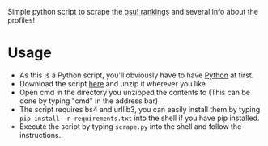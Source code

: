 Simple python script to scrape the [osu! rankings](https://osu.ppy.sh/rankings/osu/performance) and several info about the profiles!

# Usage

* As this is a Python script, you'll obviously have to have [Python](https://www.python.org/downloads) at first. 
* Download the script [here](https://github.com/myangelaku/osu_scraper/archive/master.zip) and unzip it wherever you like.
* Open cmd in the directory you unzipped the contents to (This can be done by typing "cmd" in the address bar)
* The script requires bs4 and urllib3, you can easily install them by typing `pip install -r requirements.txt` into the shell if you have pip installed.
* Execute the script by typing `scrape.py` into the shell and follow the instructions.
